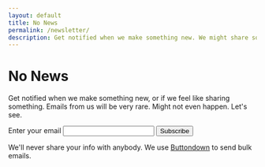 ```yaml
---
layout: default
title: No News
permalink: /newsletter/
description: Get notified when we make something new. We might share some links too.
---
```


# No News

Get notified when we make something new, or if we feel like sharing something. Emails from us will be very rare. Might not even happen. Let's see.

<form
  action="https://buttondown.email/api/emails/embed-subscribe/numberedworks"
  method="post"
  target="popupwindow"
  onsubmit="window.open('https://buttondown.email/numberedworks', 'popupwindow')"
  class="embeddable-buttondown-form">
  <label for="bd-email">Enter your email</label>
  <input type="email" name="email" id="bd-email" />
  <input type="submit" value="Subscribe" />
</form>

We'll never share your info with anybody. We use [Buttondown](https://buttondown.email/) to send bulk emails.
